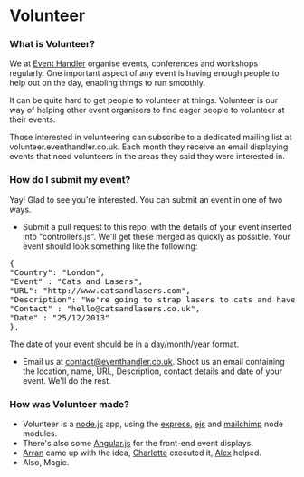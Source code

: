 Volunteer
=========

### What is Volunteer?

We at [Event Handler](http://www.eventhandler.co.uk) organise events, conferences and workshops regularly. One important aspect of any event is having enough people to help out on the day, enabling things to run smoothly. 

It can be quite hard to get people to volunteer at things. Volunteer is our way of helping other event organisers to find eager people to volunteer at their events. 

Those interested in volunteering can subscribe to a dedicated mailing list at volunteer.eventhandler.co.uk. Each month they receive an email displaying events that need volunteers in the areas they said they were interested in. 

### How do I submit my event?

Yay! Glad to see you're interested. You can submit an event in one of two ways.

- Submit a pull request to this repo, with the details of your event inserted into "controllers.js". We'll get these merged as quickly as possible. Your event should look something like the following:

<pre>{
"Country": "London",
"Event" : "Cats and Lasers",
"URL": "http://www.catsandlasers.com",
"Description": "We're going to strap lasers to cats and have a dance party! Laser professionals required.",
"Contact" : "hello@catsandlasers.co.uk",
"Date" : "25/12/2013"
},</pre>

The date of your event should be in a day/month/year format. 

-  Email us at contact@eventhandler.co.uk. Shoot us an email containing the location, name, URL, Description, contact details and date of your event. We'll do the rest. 

### How was Volunteer made?

- Volunteer is a [node.js](http://www.nodejs.org) app, using the [express](https://npmjs.org/package/express), [ejs](https://npmjs.org/package/ejs) and [mailchimp](https://npmjs.org/package/mailchimp) node modules. 
- There's also some [Angular.js](http://angularjs.org/) for the front-end event displays.
- [Arran](http://www.twitter.com/arranrp) came up with the idea, [Charlotte](http://www.twitter.com/charlotteis) executed it, [Alex](http://www.twitter.com/alexHacked) helped. 
- Also, Magic. 


